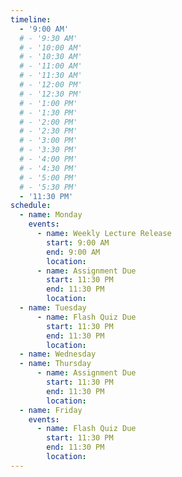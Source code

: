 ```yaml
---
timeline:
  - '9:00 AM'
  # - '9:30 AM'
  # - '10:00 AM'
  # - '10:30 AM'
  # - '11:00 AM'
  # - '11:30 AM'
  # - '12:00 PM'
  # - '12:30 PM'
  # - '1:00 PM'
  # - '1:30 PM'
  # - '2:00 PM'
  # - '2:30 PM'
  # - '3:00 PM'
  # - '3:30 PM'
  # - '4:00 PM'
  # - '4:30 PM'
  # - '5:00 PM'
  # - '5:30 PM'
  - '11:30 PM'
schedule:
  - name: Monday
    events:
      - name: Weekly Lecture Release
        start: 9:00 AM
        end: 9:00 AM
        location:
      - name: Assignment Due
        start: 11:30 PM
        end: 11:30 PM
        location:
  - name: Tuesday
      - name: Flash Quiz Due
        start: 11:30 PM
        end: 11:30 PM
        location:
  - name: Wednesday
  - name: Thursday
      - name: Assignment Due
        start: 11:30 PM
        end: 11:30 PM
        location:
  - name: Friday
    events:
      - name: Flash Quiz Due
        start: 11:30 PM
        end: 11:30 PM
        location:
---
```

